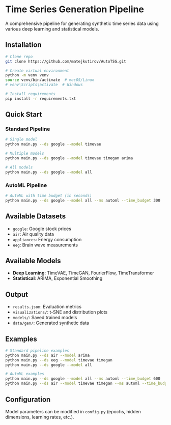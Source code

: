 # Time Series Generation Pipeline

A comprehensive pipeline for generating synthetic time series data using various deep learning and statistical models.

## Installation

```bash
# Clone repo
git clone https://github.com/matejkutirov/AutoTSG.git

# Create virtual environment
python -m venv venv
source venv/bin/activate  # macOS/Linux
# venv\Scripts\activate  # Windows

# Install requirements
pip install -r requirements.txt
```

## Quick Start

### Standard Pipeline

```bash
# Single model
python main.py --ds google --model timevae

# Multiple models
python main.py --ds google --model timevae timegan arima

# All models
python main.py --ds google --model all
```

### AutoML Pipeline

```bash
# AutoML with time budget (in seconds)
python main.py --ds google --model all --ms automl --time_budget 300
```

## Available Datasets

- `google`: Google stock prices
- `air`: Air quality data
- `appliances`: Energy consumption
- `eeg`: Brain wave measurements

## Available Models

- **Deep Learning**: TimeVAE, TimeGAN, FourierFlow, TimeTransformer
- **Statistical**: ARIMA, Exponential Smoothing

## Output

- `results.json`: Evaluation metrics
- `visualizations/`: t-SNE and distribution plots
- `models/`: Saved trained models
- `data/gen/`: Generated synthetic data

## Examples

```bash
# Standard pipeline examples
python main.py --ds air --model arima
python main.py --ds eeg --model timevae timegan
python main.py --ds google --model all

# AutoML examples
python main.py --ds google --model all --ms automl --time_budget 600
python main.py --ds air --model timevae timegan --ms automl --time_budget 180
```

## Configuration

Model parameters can be modified in `config.py` (epochs, hidden dimensions, learning rates, etc.).
